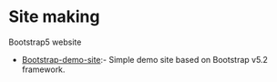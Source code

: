 # Site making
Bootstrap5 website
* [Bootstrap-demo-site](https://github.com/sinchan-s/py-boot/blob/main/index2.html):- 
 Simple demo site based on Bootstrap v5.2 framework.
